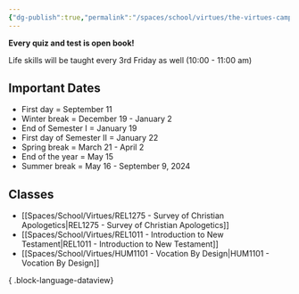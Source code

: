 ```yaml
---
{"dg-publish":true,"permalink":"/spaces/school/virtues/the-virtues-campus/","noteIcon":3}
---
```


**Every quiz and test is open book!**

Life skills will be taught every 3rd Friday as well (10:00 - 11:00 am)
## Important Dates
- First day = September 11
- Winter break = December 19 - January 2
- End of Semester I = January 19
- First day of Semester II = January 22
- Spring break = March 21 - April 2
- End of the year = May 15
- Summer break = May 16 - September 9, 2024
## Classes
- [[Spaces/School/Virtues/REL1275 - Survey of Christian Apologetics\|REL1275 - Survey of Christian Apologetics]]
- [[Spaces/School/Virtues/REL1011 - Introduction to New Testament\|REL1011 - Introduction to New Testament]]
- [[Spaces/School/Virtues/HUM1101 - Vocation By Design\|HUM1101 - Vocation By Design]]

{ .block-language-dataview}
